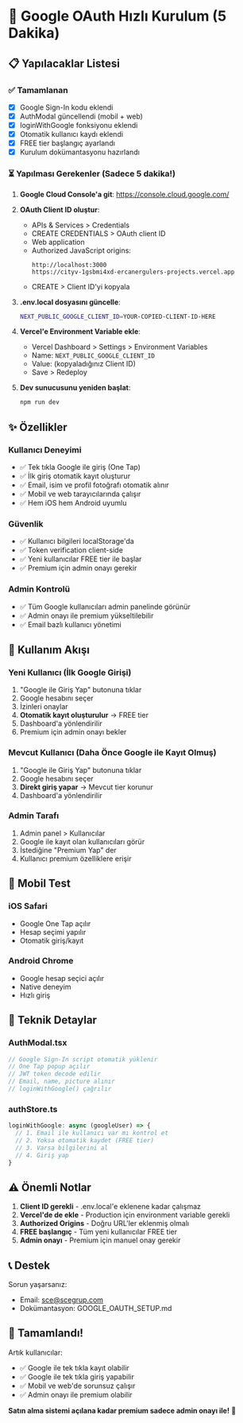 # 🚀 Google OAuth Hızlı Kurulum (5 Dakika)

## 📋 Yapılacaklar Listesi

### ✅ Tamamlanan
- [x] Google Sign-In kodu eklendi
- [x] AuthModal güncellendi (mobil + web)
- [x] loginWithGoogle fonksiyonu eklendi
- [x] Otomatik kullanıcı kaydı eklendi
- [x] FREE tier başlangıç ayarlandı
- [x] Kurulum dokümantasyonu hazırlandı

### ⏳ Yapılması Gerekenler (Sadece 5 dakika!)

1. **Google Cloud Console'a git**: https://console.cloud.google.com/

2. **OAuth Client ID oluştur**:
   - APIs & Services > Credentials
   - CREATE CREDENTIALS > OAuth client ID
   - Web application
   - Authorized JavaScript origins:
     ```
     http://localhost:3000
     https://cityv-1gsbmi4xd-ercanergulers-projects.vercel.app
     ```
   - CREATE > Client ID'yi kopyala

3. **.env.local dosyasını güncelle**:
   ```bash
   NEXT_PUBLIC_GOOGLE_CLIENT_ID=YOUR-COPIED-CLIENT-ID-HERE
   ```

4. **Vercel'e Environment Variable ekle**:
   - Vercel Dashboard > Settings > Environment Variables
   - Name: `NEXT_PUBLIC_GOOGLE_CLIENT_ID`
   - Value: (kopyaladığınız Client ID)
   - Save > Redeploy

5. **Dev sunucusunu yeniden başlat**:
   ```bash
   npm run dev
   ```

## ✨ Özellikler

### Kullanıcı Deneyimi
- ✅ Tek tıkla Google ile giriş (One Tap)
- ✅ İlk giriş otomatik kayıt oluşturur
- ✅ Email, isim ve profil fotoğrafı otomatik alınır
- ✅ Mobil ve web tarayıcılarında çalışır
- ✅ Hem iOS hem Android uyumlu

### Güvenlik
- ✅ Kullanıcı bilgileri localStorage'da
- ✅ Token verification client-side
- ✅ Yeni kullanıcılar FREE tier ile başlar
- ✅ Premium için admin onayı gerekir

### Admin Kontrolü
- ✅ Tüm Google kullanıcıları admin panelinde görünür
- ✅ Admin onayı ile premium yükseltilebilir
- ✅ Email bazlı kullanıcı yönetimi

## 🎯 Kullanım Akışı

### Yeni Kullanıcı (İlk Google Girişi)
1. "Google ile Giriş Yap" butonuna tıklar
2. Google hesabını seçer
3. İzinleri onaylar
4. **Otomatik kayıt oluşturulur** → FREE tier
5. Dashboard'a yönlendirilir
6. Premium için admin onayı bekler

### Mevcut Kullanıcı (Daha Önce Google ile Kayıt Olmuş)
1. "Google ile Giriş Yap" butonuna tıklar
2. Google hesabını seçer
3. **Direkt giriş yapar** → Mevcut tier korunur
4. Dashboard'a yönlendirilir

### Admin Tarafı
1. Admin panel > Kullanıcılar
2. Google ile kayıt olan kullanıcıları görür
3. İstediğine "Premium Yap" der
4. Kullanıcı premium özelliklere erişir

## 📱 Mobil Test

### iOS Safari
- Google One Tap açılır
- Hesap seçimi yapılır
- Otomatik giriş/kayıt

### Android Chrome
- Google hesap seçici açılır
- Native deneyim
- Hızlı giriş

## 🔧 Teknik Detaylar

### AuthModal.tsx
```typescript
// Google Sign-In script otomatik yüklenir
// One Tap popup açılır
// JWT token decode edilir
// Email, name, picture alınır
// loginWithGoogle() çağrılır
```

### authStore.ts
```typescript
loginWithGoogle: async (googleUser) => {
  // 1. Email ile kullanıcı var mı kontrol et
  // 2. Yoksa otomatik kaydet (FREE tier)
  // 3. Varsa bilgilerini al
  // 4. Giriş yap
}
```

## ⚠️ Önemli Notlar

1. **Client ID gerekli** - .env.local'e eklenene kadar çalışmaz
2. **Vercel'de de ekle** - Production için environment variable gerekli
3. **Authorized Origins** - Doğru URL'ler eklenmiş olmalı
4. **FREE başlangıç** - Tüm yeni kullanıcılar FREE tier
5. **Admin onayı** - Premium için manuel onay gerekir

## 📞 Destek

Sorun yaşarsanız:
- Email: sce@scegrup.com
- Dokümantasyon: GOOGLE_OAUTH_SETUP.md

## 🎉 Tamamlandı!

Artık kullanıcılar:
- ✅ Google ile tek tıkla kayıt olabilir
- ✅ Google ile tek tıkla giriş yapabilir
- ✅ Mobil ve web'de sorunsuz çalışır
- ✅ Admin onayı ile premium olabilir

**Satın alma sistemi açılana kadar premium sadece admin onayı ile!** 🔐
